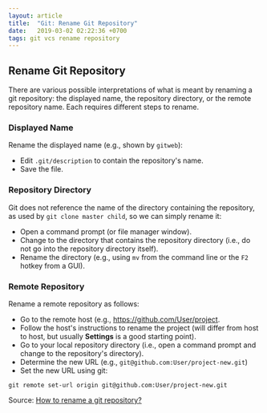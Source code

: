 ```yaml
---
layout: article
title:  "Git: Rename Git Repository"
date:   2019-03-02 02:22:36 +0700
tags: git vcs rename repository
---
```


## Rename Git Repository

There are various possible interpretations of what is meant by renaming a git repository: the displayed name, the repository directory, or the remote repository name. Each requires different steps to rename.

### Displayed Name

Rename the displayed name (e.g., shown by `gitweb`):

- Edit `.git/description` to contain the repository's name.
- Save the file.

### Repository Directory

Git does not reference the name of the directory containing the repository, as used by `git clone master child`, so we can simply rename it:

- Open a command prompt (or file manager window).
- Change to the directory that contains the repository directory (i.e., do not go into the repository directory itself).
- Rename the directory (e.g., using `mv` from the command line or the `F2` hotkey from a GUI).

### Remote Repository

Rename a remote repository as follows:

- Go to the remote host (e.g., https://github.com/User/project.
- Follow the host's instructions to rename the project (will differ from host to host, but usually **Settings** is a good starting point).
- Go to your local repository directory (i.e., open a command prompt and change to the repository's directory).
- Determine the new URL (e.g., `git@github.com:User/project-new.git`)
- Set the new URL using git:

```
git remote set-url origin git@github.com:User/project-new.git
```

Source: [How to rename a git repository?](https://stackoverflow.com/questions/2041993/how-to-rename-a-git-repository)
